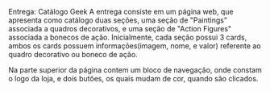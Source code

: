 Entrega: Catálogo Geek
A entrega consiste em um página web, que apresenta como catálogo duas seções, uma seção de "Paintings" associada a quadros decorativos, e uma seção de "Action Figures" associada a bonecos de ação. Inicialmente, cada seção possui 3 cards, ambos os cards possuem informações(imagem, nome, e valor) referente ao quadro decorativo ou boneco de ação.

Na parte superior da página contem um bloco de navegação, onde constam o logo da loja, e dois butões, os quais mudam de cor, quando são clicados.

